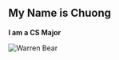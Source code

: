 ## My Name is Chuong

**I am a CS Major**

![Warren Bear](https://www.google.com/url?sa=i&url=https%3A%2F%2Fstuartcollection.ucsd.edu%2Fartist%2Fhawkinson.html&psig=AOvVaw1Fk2iRo8QbFy7iDOCjeNc2&ust=1673636350727000&source=images&cd=vfe&ved=0CA8QjRxqFwoTCLCE_rPbwvwCFQAAAAAdAAAAABAI)
